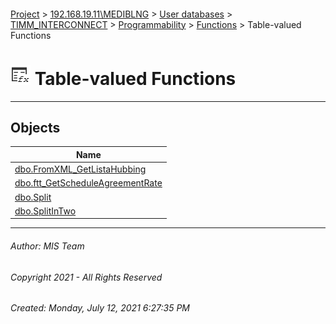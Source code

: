 #### 

[Project](../../../../../../index.md) > [192.168.19.11\\MEDIBLNG](../../../../../index.md) > [User databases](../../../../index.md) > [TIMM_INTERCONNECT](../../../index.md) > [Programmability](../../index.md) > [Functions](../index.md) > Table-valued Functions

# ![Table-valued Functions](../../../../../../Images/Function_Table32.png) Table-valued Functions

---

## <a name="#objects"></a>Objects

| Name |
|---|
| [dbo.FromXML_GetListaHubbing](FromXML_GetListaHubbing.md) |
| [dbo.ftt_GetScheduleAgreementRate](ftt_GetScheduleAgreementRate.md) |
| [dbo.Split](Split.md) |
| [dbo.SplitInTwo](SplitInTwo.md) |


---

###### Author:  MIS Team

###### Copyright 2021 - All Rights Reserved

###### Created: Monday, July 12, 2021 6:27:35 PM

